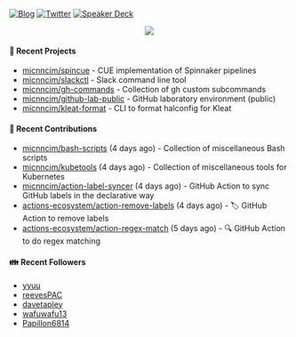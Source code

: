 [![Blog](https://img.shields.io/badge/Blog-0?style=flat-square&logo=gatsby&color=181717&logoColor=white)](https://micnncim.com)
[![Twitter](https://img.shields.io/badge/Twitter-0?style=flat-square&logo=twitter&color=1DA1F2&logoColor=white)](https://twitter.com/micnncim)
[![Speaker Deck](https://img.shields.io/badge/Speaker_Deck-0?style=flat-square&logo=speaker-deck&color=009287&logoColor=white)](https://speakerdeck.com/micnncim)

<p align="center">
<img src="https://github-readme-stats.vercel.app/api?username=micnncim&show_icons=true&count_private=true" />
</p>

#### 🍎 Recent Projects

- [micnncim/spincue](https://github.com/micnncim/spincue) - CUE implementation of Spinnaker pipelines
- [micnncim/slackctl](https://github.com/micnncim/slackctl) - Slack command line tool
- [micnncim/gh-commands](https://github.com/micnncim/gh-commands) - Collection of gh custom subcommands
- [micnncim/github-lab-public](https://github.com/micnncim/github-lab-public) - GitHub laboratory environment (public)
- [micnncim/kleat-format](https://github.com/micnncim/kleat-format) - CLI to format halconfig for Kleat

#### 🌱 Recent Contributions

- [micnncim/bash-scripts](https://github.com/micnncim/bash-scripts) (4 days ago) - Collection of miscellaneous Bash scripts
- [micnncim/kubetools](https://github.com/micnncim/kubetools) (4 days ago) - Collection of miscellaneous tools for Kubernetes
- [micnncim/action-label-syncer](https://github.com/micnncim/action-label-syncer) (4 days ago) - GitHub Action to sync GitHub labels in the declarative way
- [actions-ecosystem/action-remove-labels](https://github.com/actions-ecosystem/action-remove-labels) (4 days ago) - 🏷️ GitHub Action to remove labels
- [actions-ecosystem/action-regex-match](https://github.com/actions-ecosystem/action-regex-match) (5 days ago) - 🔍 GitHub Action to do regex matching

#### 👪  Recent Followers

- [yyuu](https://github.com/yyuu)
- [reevesPAC](https://github.com/reevesPAC)
- [davetapley](https://github.com/davetapley)
- [wafuwafu13](https://github.com/wafuwafu13)
- [Papillon6814](https://github.com/Papillon6814)
